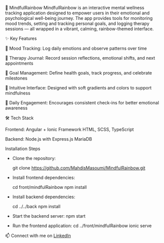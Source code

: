 🌈 MindfulRainbow
MindfulRainbow is an interactive mental wellness tracking application designed to empower users in their emotional and psychological well-being journey. The app provides tools for monitoring mood trends, setting and tracking personal goals, and logging therapy sessions — all wrapped in a vibrant, calming, rainbow-themed interface.

✨ Key Features

🧠 Mood Tracking: Log daily emotions and observe patterns over time

📔 Therapy Journal: Record session reflections, emotional shifts, and next appointments

🎯 Goal Management: Define health goals, track progress, and celebrate milestones

🌈 Intuitive Interface: Designed with soft gradients and colors to support mindfulness

📅 Daily Engagement: Encourages consistent check-ins for better emotional awareness

🛠️ Tech Stack

Frontend:
Angular + Ionic Framework
HTML, SCSS, TypeScript

Backend:
Node.js with Express.js
MariaDB 

Installation Steps
- Clone the repository:
  
    git clone https://github.com/MahdisMasoumi/MindfulRainbow.git
  
- Install frontend dependencies:
  
    cd front/mindfulRainbow
    npm install
  
- Install backend dependencies:
  
    cd ../../back
    npm install
  
- Start the backend server:
    npm start
- Run the frontend application:
    cd ../front/mindfulRainbow
    ionic serve


📫 Connect with me on [LinkedIn](https://www.linkedin.com/in/mahdismasoumi/)
